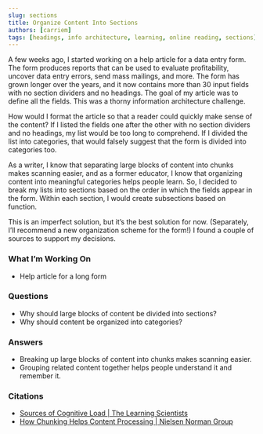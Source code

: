 ```yaml
---
slug: sections
title: Organize Content Into Sections
authors: [carriem]
tags: [headings, info architecture, learning, online reading, sections]
---
```


A few weeks ago, I started working on a help article for a data entry form. The form produces reports that can be used to evaluate profitability, uncover data entry errors, send mass mailings, and more. The form has grown longer over the years, and it now contains more than 30 input fields with no section dividers and no headings. The goal of my article was to define all the fields. This was a thorny information architecture challenge.

How would I format the article so that a reader could quickly make sense of the content? If I listed the fields one after the other with no section dividers and no headings, my list would be too long to comprehend. If I divided the list into categories, that would falsely suggest that the form is divided into categories too.

As a writer, I know that separating large blocks of content into chunks makes scanning easier, and as a former educator, I know that organizing content into meaningful categories helps people learn. So, I decided to break my lists into sections based on the order in which the fields appear in the form. Within each section, I would create subsections based on function.

This is an imperfect solution, but it’s the best solution for now. (Separately, I’ll recommend a new organization scheme for the form!) I found a couple of sources to support my decisions.

### What I’m Working On

* Help article for a long form

### Questions

* Why should large blocks of content be divided into sections?
* Why should content be organized into categories?

### Answers

* Breaking up large blocks of content into chunks makes scanning easier.
* Grouping related content together helps people understand it and remember it.

### Citations

* [Sources of Cognitive Load | The Learning Scientists](https://www.learningscientists.org/blog/2023/7/6?rq=chunk)
* [How Chunking Helps Content Processing | Nielsen Norman Group](https://www.nngroup.com/articles/chunking/)
